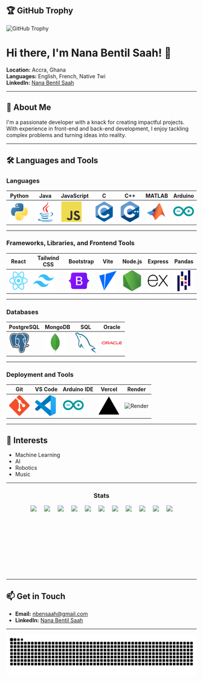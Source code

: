 ## 🏆 GitHub Trophy
![GitHub Trophy](https://github-profile-trophy.vercel.app/?username=brabentil&theme=algolia)
# Hi there, I'm Nana Bentil Saah! 👋

**Location:** Accra, Ghana  
**Languages:** English, French, Native Twi  
**LinkedIn:** [Nana Bentil Saah](https://www.linkedin.com/in/nana-bentil-saah)  


---

## 🚀 About Me

I'm a passionate developer with a knack for creating impactful projects. With experience in front-end and back-end development, I enjoy tackling complex problems and turning ideas into reality.

---


## 🛠 Languages and Tools

### **Languages**
| Python | Java | JavaScript | C | C++ | MATLAB | Arduino |
|--------|------|------------|---|-----|--------|---------|
| <img src="https://github.com/devicons/devicon/blob/master/icons/python/python-original.svg" title="Python" alt="Python" width="55" height="55"/> | <img src="https://github.com/devicons/devicon/blob/master/icons/java/java-original.svg" title="Java" alt="Java" width="55" height="55"/> | <img src="https://github.com/devicons/devicon/blob/master/icons/javascript/javascript-original.svg" title="JavaScript" alt="JavaScript" width="55" height="55"/> | <img src="https://github.com/devicons/devicon/blob/master/icons/c/c-original.svg" title="C" alt="C" width="55" height="55"/> | <img src="https://github.com/devicons/devicon/blob/master/icons/cplusplus/cplusplus-original.svg" title="C++" alt="C++" width="55" height="55"/> | <img src="https://github.com/devicons/devicon/blob/master/icons/matlab/matlab-original.svg" title="MATLAB" alt="MATLAB" width="55" height="55"/> | <img src="https://github.com/devicons/devicon/blob/master/icons/arduino/arduino-original.svg" title="Arduino" alt="Arduino" width="55" height="55"/> |

---

### **Frameworks, Libraries, and Frontend Tools**
| React | Tailwind CSS | Bootstrap | Vite | Node.js | Express | Pandas |
|-------|--------------|-----------|------|---------|---------|--------|
| <img src="https://github.com/devicons/devicon/blob/master/icons/react/react-original.svg" title="React" alt="React" width="55" height="55"/> | <img src="https://github.com/devicons/devicon/blob/master/icons/tailwindcss/tailwindcss-original.svg" title="Tailwind CSS" alt="Tailwind CSS" width="55" height="55"/> | <img src="https://github.com/devicons/devicon/blob/master/icons/bootstrap/bootstrap-original.svg" title="Bootstrap" alt="Bootstrap" width="55" height="55"/> | <img src="https://github.com/devicons/devicon/blob/master/icons/vite/vite-original.svg" title="Vite" alt="Vite" width="55" height="55"/> | <img src="https://github.com/devicons/devicon/blob/master/icons/nodejs/nodejs-original.svg" title="Node.js" alt="Node.js" width="55" height="55"/> | <img src="https://github.com/devicons/devicon/blob/master/icons/express/express-original.svg" title="Express" alt="Express" width="55" height="55"/> | <img src="https://github.com/devicons/devicon/blob/master/icons/pandas/pandas-original.svg" title="Pandas" alt="Pandas" width="55" height="55"/> |

---

### **Databases**
| PostgreSQL | MongoDB | SQL | Oracle |
|------------|----------|-----|--------|
| <img src="https://github.com/devicons/devicon/blob/master/icons/postgresql/postgresql-original.svg" title="PostgreSQL" alt="PostgreSQL" width="55" height="55"/> | <img src="https://github.com/devicons/devicon/blob/master/icons/mongodb/mongodb-original.svg" title="MongoDB" alt="MongoDB" width="55" height="55"/> | <img src="https://github.com/devicons/devicon/blob/master/icons/mysql/mysql-original.svg" title="SQL" alt="SQL" width="55" height="55"/> | <img src="https://github.com/devicons/devicon/blob/master/icons/oracle/oracle-original.svg" title="Oracle" alt="Oracle" width="55" height="55"/> |

---

### **Deployment and Tools**
| Git | VS Code | Arduino IDE | Vercel | Render |
|-----|---------|-------------|--------|--------|
| <img src="https://github.com/devicons/devicon/blob/master/icons/git/git-original.svg" title="Git" alt="Git" width="55" height="55"/> | <img src="https://github.com/devicons/devicon/blob/master/icons/vscode/vscode-original.svg" title="VS Code" alt="VS Code" width="55" height="55"/> | <img src="https://github.com/devicons/devicon/blob/master/icons/arduino/arduino-original.svg" title="Arduino IDE" alt="Arduino IDE" width="55" height="55"/> | <img src="https://github.com/devicons/devicon/blob/master/icons/vercel/vercel-original.svg" title="Vercel" alt="Vercel" width="55" height="55"/> | <img src="https://github.com/devicons/devicon/blob/master/icons/render/render-original.svg" title="Render" alt="Render" width="55" height="55"/> |

---

## 🌱 Interests

- Machine Learning
- AI
- Robotics
- Music

---
<div align="center">
  <h3>Stats</h3>
  <div style="display: flex; justify-content: center; flex-wrap: wrap; gap: 20px;">
    <img src="https://streak-stats.demolab.com/?user=brabentil&theme=transparent&cache_seconds=1800" height="180em" />
    <img src="https://github-readme-stats.vercel.app/api/top-langs/?username=brabentil&layout=compact&theme=transparent&cache_seconds=1800" height="180em" />
    <img src="http://github-profile-summary-cards.vercel.app/api/cards/stats?username=brabentil&theme=transparent&cache_seconds=1800" height="180em" />
    <img src="http://github-profile-summary-cards.vercel.app/api/cards/most-commit-language?username=brabentil&theme=transparent&cache_seconds=1800" height="180em" />
    <img src="http://github-profile-summary-cards.vercel.app/api/cards/repos-per-language?username=brabentil&theme=transparent&cache_seconds=1800" height="180em" />
    <img src="http://github-profile-summary-cards.vercel.app/api/cards/productive-time?username=brabentil&theme=transparent&utcOffset=0&cache_seconds=1800" height="180em" />
    <img src="http://github-profile-summary-cards.vercel.app/api/cards/profile-details?username=brabentil&theme=transparent&cache_seconds=1800" height="180em" />
    <img src="https://github-readme-activity-graph.vercel.app/graph?username=brabentil&theme=github&cache_seconds=1800" height="180em" />
    <img src="https://github-readme-stats.vercel.app/api?username=brabentil&show_icons=true&hide=contribs,prs&cache_seconds=1800&theme=transparent" height="180em" />
    <img src="https://badges.pufler.dev/commits/monthly/brabentil" height="80em" />
    <img src="https://komarev.com/ghpvc/?username=brabentil&theme=transparent" height="80em" />
  </div>
</div>

---

## 📫 Get in Touch

- **Email:** [nbensaah@gmail.com](mailto:nbensaah@gmail.com)
- **LinkedIn:** [Nana Bentil Saah](https://www.linkedin.com/in/nana-bentil-saah)

---
<picture>
  <source media="(prefers-color-scheme: dark)" srcset="https://github.com/brabentil/brabentil/blob/output/github-contribution-grid-snake-dark.svg" />
  <source media="(prefers-color-scheme: light)" srcset="https://github.com/brabentil/brabentil/blob/output/github-contribution-grid-snake.svg" />
  <img alt="github-snake" src="https://github.com/brabentil/brabentil/blob/output/github-contribution-grid-snake-dark.svg" />
</picture>

